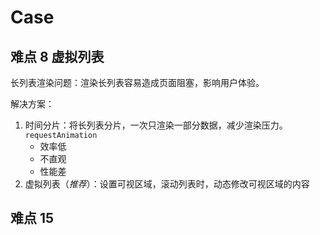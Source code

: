 # Case

## 难点 8 虚拟列表

长列表渲染问题：渲染长列表容易造成页面阻塞，影响用户体验。

解决方案：

1. 时间分片：将长列表分片，一次只渲染一部分数据，减少渲染压力。`requestAnimation`
   - 效率低
   - 不直观
   - 性能差
2. 虚拟列表（_推荐_）：设置可视区域，滚动列表时，动态修改可视区域的内容

## 难点 15
